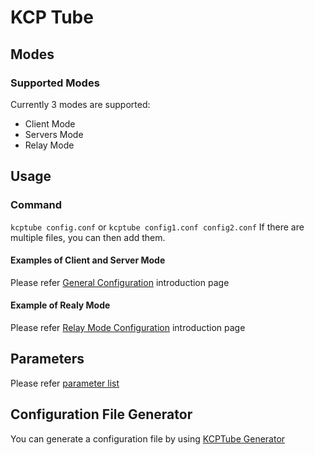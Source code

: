# KCP Tube

## Modes

### Supported Modes
Currently 3 modes are supported:
- Client Mode
- Servers Mode
- Relay Mode

## Usage

### Command
`kcptube config.conf`
or
`kcptube config1.conf config2.conf`
If there are multiple files, you can then add them.

#### Examples of Client and Server Mode
Please refer [General Configuration](client_server_en.md) introduction page

#### Example of Realy Mode
Please refer [Relay Mode Configuration](relay_mode_en.md) introduction page

## Parameters
Please refer [parameter list](parameters_en.md)

## Configuration File Generator

You can generate a configuration file by using [KCPTube Generator](https://github.com/cnbatch/KCPTubeGenerator)